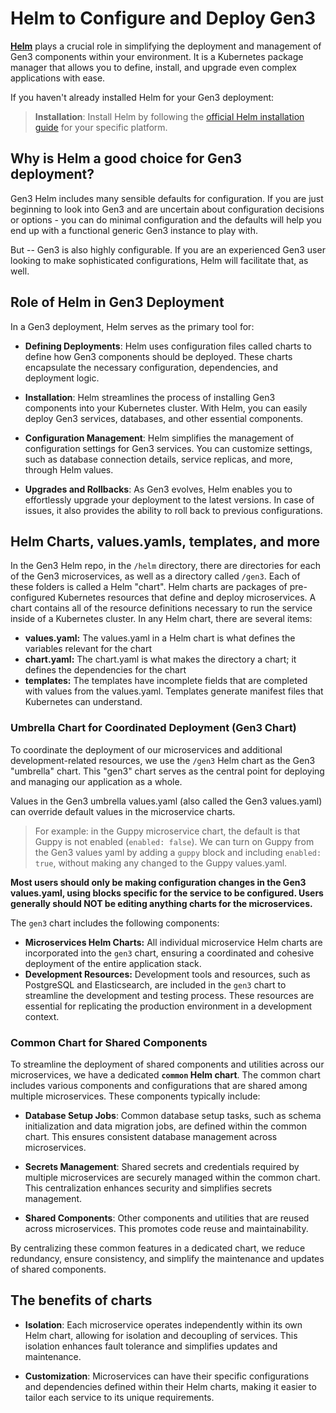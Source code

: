 # Helm to Configure and Deploy Gen3

[**Helm**](https://helm.sh) plays a crucial role in simplifying the deployment and management of Gen3 components within your environment. It is a Kubernetes package manager that allows you to define, install, and upgrade even complex applications with ease.

If you haven't already installed Helm for your Gen3 deployment:

 > **Installation**: Install Helm by following the [official Helm installation guide](https://helm.sh/docs/intro/install/) for your specific platform.

## Why is Helm a good choice for Gen3 deployment?

Gen3 Helm includes many sensible defaults for configuration. If you are just beginning to look into Gen3 and are uncertain about configuration decisions or options - you can do minimal configuration and the defaults will help you end up with a functional generic Gen3 instance to play with.

But -- Gen3 is also highly configurable. If you are an experienced Gen3 user looking to make sophisticated configurations, Helm will facilitate that, as well.

## Role of Helm in Gen3 Deployment

In a Gen3 deployment, Helm serves as the primary tool for:

- **Defining Deployments**: Helm uses configuration files called charts to define how Gen3 components should be deployed. These charts encapsulate the necessary configuration, dependencies, and deployment logic.

- **Installation**: Helm streamlines the process of installing Gen3 components into your Kubernetes cluster. With Helm, you can easily deploy Gen3 services, databases, and other essential components.

- **Configuration Management**: Helm simplifies the management of configuration settings for Gen3 services. You can customize settings, such as database connection details, service replicas, and more, through Helm values.

- **Upgrades and Rollbacks**: As Gen3 evolves, Helm enables you to effortlessly upgrade your deployment to the latest versions. In case of issues, it also provides the ability to roll back to previous configurations.

## Helm Charts, values.yamls, templates, and more

In the Gen3 Helm repo, in the `/helm` directory, there are directories for each of the Gen3 microservices, as well as a directory called `/gen3`. Each of these folders is called a Helm "chart". Helm charts are packages of pre-configured Kubernetes resources that define and deploy microservices. A chart contains all of the resource definitions necessary to run the service inside of a Kubernetes cluster. In any Helm chart, there are several items:

* **values.yaml:** The values.yaml in a Helm chart is what defines the variables relevant for the chart
* **chart.yaml:** The chart.yaml is what makes the directory a chart; it defines the dependencies for the chart
* **templates:** The templates have incomplete fields that are completed with values from the values.yaml. Templates generate manifest files that Kubernetes can understand.

### Umbrella Chart for Coordinated Deployment (Gen3 Chart)

To coordinate the deployment of our microservices and additional development-related resources, we use the `/gen3` Helm chart as the Gen3 "umbrella" chart. This "gen3" chart serves as the central point for deploying and managing our application as a whole.

Values in the Gen3 umbrella values.yaml (also called the Gen3 values.yaml) can override default values in the microservice charts.

>For example: in the Guppy microservice chart, the default is that Guppy is not enabled (`enabled: false`). We can turn on Guppy from the Gen3 values yaml by adding a `guppy` block and including `enabled: true`, without making any changed to the Guppy values.yaml.

**Most users should only be making configuration changes in the Gen3 values.yaml, using blocks specific for the service to be configured. Users generally should NOT be editing anything charts for the microservices.**

The `gen3` chart includes the following components:

* **Microservices Helm Charts:** All individual microservice Helm charts are incorporated into the `gen3` chart, ensuring a coordinated and cohesive deployment of the entire application stack.
* **Development Resources:** Development tools and resources, such as PostgreSQL and Elasticsearch, are included in the `gen3` chart to streamline the development and testing process. These resources are essential for replicating the production environment in a development context.

### Common Chart for Shared Components

To streamline the deployment of shared components and utilities across our microservices, we have a dedicated **`common` Helm chart**. The common chart includes various components and configurations that are shared among multiple microservices. These components typically include:

- **Database Setup Jobs**: Common database setup tasks, such as schema initialization and data migration jobs, are defined within the common chart. This ensures consistent database management across microservices.

- **Secrets Management**: Shared secrets and credentials required by multiple microservices are securely managed within the common chart. This centralization enhances security and simplifies secrets management.

- **Shared Components**: Other components and utilities that are reused across microservices. This promotes code reuse and maintainability.

By centralizing these common features in a dedicated chart, we reduce redundancy, ensure consistency, and simplify the maintenance and updates of shared components.

## The benefits of charts

- **Isolation**: Each microservice operates independently within its own Helm chart, allowing for isolation and decoupling of services. This isolation enhances fault tolerance and simplifies updates and maintenance.

- **Customization**: Microservices can have their specific configurations and dependencies defined within their Helm charts, making it easier to tailor each service to its unique requirements.
